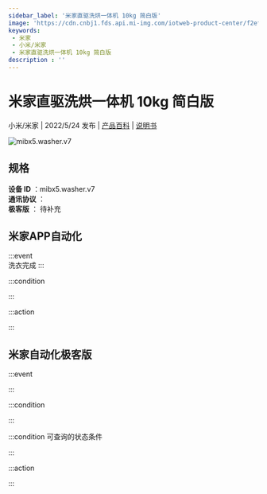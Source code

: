 ```yaml
---
sidebar_label: '米家直驱洗烘一体机 10kg 简白版'
image: 'https://cdn.cnbj1.fds.api.mi-img.com/iotweb-product-center/f2ef7545ddddd03ef4fabcef2686177b_1648549113535.png?GalaxyAccessKeyId=AKVGLQWBOVIRQ3XLEW&Expires=9223372036854775807&Signature=G9DQ2XaKHFQDcODq6um6Ourqjuk='
keywords: 
 - 米家
 - 小米/米家
 - 米家直驱洗烘一体机 10kg 简白版
description : ''
---
```

# 米家直驱洗烘一体机 10kg 简白版

小米/米家 | 2022/5/24 发布 | [产品百科](https://home.mi.com/webapp/content/baike/product/index.html?model=mibx5.washer.v7/) | [说明书](https://home.mi.com/views/introduction.html?model=mibx5.washer.v7&region=cn)

![mibx5.washer.v7](https://cdn.cnbj1.fds.api.mi-img.com/iotweb-product-center/f2ef7545ddddd03ef4fabcef2686177b_1648549113535.png?GalaxyAccessKeyId=AKVGLQWBOVIRQ3XLEW&Expires=9223372036854775807&Signature=G9DQ2XaKHFQDcODq6um6Ourqjuk=)

## 规格  
> 
**设备 ID** ：mibx5.washer.v7  
**通讯协议** ：  
**极客版**  ： 待补充 


## 米家APP自动化  

:::event  
洗衣完成
:::

:::condition  

:::

:::action   

:::

## 米家自动化极客版  

:::event  

:::

:::condition  

:::

:::condition 可查询的状态条件  

:::

:::action  

:::

        
